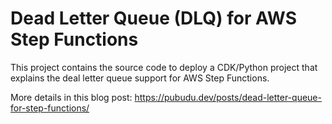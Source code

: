 # Dead Letter Queue (DLQ) for AWS Step Functions

This project contains the source code to deploy a CDK/Python project that explains the deal letter queue support for AWS Step Functions.

More details in this blog post: https://pubudu.dev/posts/dead-letter-queue-for-step-functions/